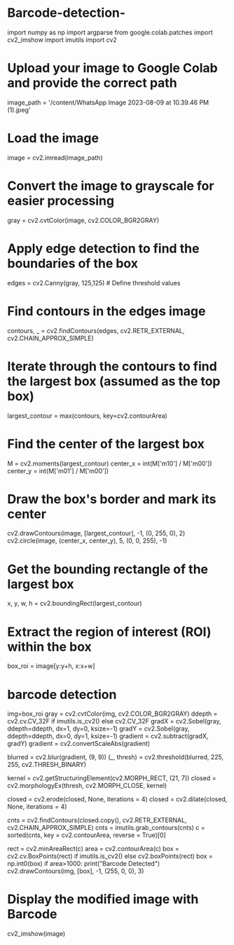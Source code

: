 # Barcode-detection-
import numpy as np
import argparse
from google.colab.patches import cv2_imshow
import imutils
import cv2

# Upload your image to Google Colab and provide the correct path
image_path = '/content/WhatsApp Image 2023-08-09 at 10.39.46 PM (1).jpeg'

# Load the image
image = cv2.imread(image_path)

# Convert the image to grayscale for easier processing
gray = cv2.cvtColor(image, cv2.COLOR_BGR2GRAY)

# Apply edge detection to find the boundaries of the box
edges = cv2.Canny(gray, 125,125)  # Define threshold values

# Find contours in the edges image
contours, _ = cv2.findContours(edges, cv2.RETR_EXTERNAL, cv2.CHAIN_APPROX_SIMPLE)

# Iterate through the contours to find the largest box (assumed as the top box)
largest_contour = max(contours, key=cv2.contourArea)

# Find the center of the largest box
M = cv2.moments(largest_contour)
center_x = int(M['m10'] / M['m00'])
center_y = int(M['m01'] / M['m00'])

# Draw the box's border and mark its center
cv2.drawContours(image, [largest_contour], -1, (0, 255, 0), 2)
cv2.circle(image, (center_x, center_y), 5, (0, 0, 255), -1)

# Get the bounding rectangle of the largest box
x, y, w, h = cv2.boundingRect(largest_contour)

# Extract the region of interest (ROI) within the box
box_roi = image[y:y+h, x:x+w]
# barcode detection
img=box_roi
gray = cv2.cvtColor(img, cv2.COLOR_BGR2GRAY)
ddepth = cv2.cv.CV_32F if imutils.is_cv2() else cv2.CV_32F
gradX = cv2.Sobel(gray, ddepth=ddepth, dx=1, dy=0, ksize=-1)
gradY = cv2.Sobel(gray, ddepth=ddepth, dx=0, dy=1, ksize=-1)
gradient = cv2.subtract(gradX, gradY)
gradient = cv2.convertScaleAbs(gradient)

blurred = cv2.blur(gradient, (9, 9))
(_, thresh) = cv2.threshold(blurred, 225, 255, cv2.THRESH_BINARY)


kernel = cv2.getStructuringElement(cv2.MORPH_RECT, (21, 7))
closed = cv2.morphologyEx(thresh, cv2.MORPH_CLOSE, kernel)

closed = cv2.erode(closed, None, iterations = 4)
closed = cv2.dilate(closed, None, iterations = 4)

cnts = cv2.findContours(closed.copy(), cv2.RETR_EXTERNAL,
	cv2.CHAIN_APPROX_SIMPLE)
cnts = imutils.grab_contours(cnts)
c = sorted(cnts, key = cv2.contourArea, reverse = True)[0]

rect = cv2.minAreaRect(c)
area = cv2.contourArea(c)
box = cv2.cv.BoxPoints(rect) if imutils.is_cv2() else cv2.boxPoints(rect)
box = np.int0(box)
if area>1000:
  print("Barcode Detected")
  cv2.drawContours(img, [box], -1, (255, 0, 0), 3)

# Display the modified image with Barcode
cv2_imshow(image)
